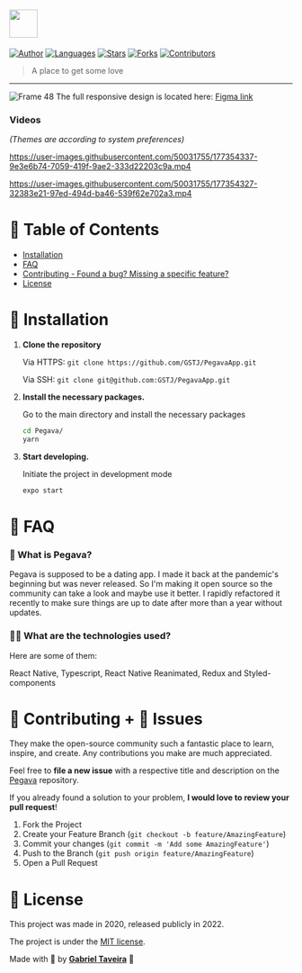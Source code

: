# <img src="https://user-images.githubusercontent.com/50031755/177243286-0a38a35c-a275-4653-b50d-4dc260aae920.svg" height="50"/>

[![Author](https://img.shields.io/badge/author-GSTJ-F2C702?style=flat-square)](https://github.com/GSTJ)
[![Languages](https://img.shields.io/github/languages/count/GSTJ/PegavaApp?color=%23F2C702&style=flat-square)](#)
[![Stars](https://img.shields.io/github/stars/GSTJ/PegavaApp?color=F2C702&style=flat-square)](https://github.com/GSTJ/PegavaApp/stargazers)
[![Forks](https://img.shields.io/github/forks/GSTJ/PegavaApp?color=%23F2C702&style=flat-square)](https://github.com/GSTJ/PegavaApp/network/members)
[![Contributors](https://img.shields.io/github/contributors/GSTJ/PegavaApp?color=F2C702&style=flat-square)](https://github.com/GSTJ/PegavaApp/graphs/contributors)

> A place to get some love

---

![Frame 48](https://user-images.githubusercontent.com/50031755/177244584-bbe76e07-d679-4d20-a9f5-84ece8a5dcd5.png)
The full responsive design is located here: [Figma link](https://www.figma.com/file/olMKNbKwgVYDVQdDWqzFhR/Pegava?node-id=132%3A359)

### **Videos**

_(Themes are according to system preferences)_

https://user-images.githubusercontent.com/50031755/177354337-9e3e6b74-7059-419f-9ae2-333d22203c9a.mp4

https://user-images.githubusercontent.com/50031755/177354327-32383e21-97ed-494d-ba46-539f62e702a3.mp4

# :pushpin: Table of Contents

- [Installation](#construction_worker-installation)
- [FAQ](#postbox-faq)
- [Contributing - Found a bug? Missing a specific feature?](#tada-contributing--bug-issues)
- [License](#closed_book-license)

# :construction_worker: Installation

1. **Clone the repository**

   Via HTTPS: `git clone https://github.com/GSTJ/PegavaApp.git`

   Via SSH: `git clone git@github.com:GSTJ/PegavaApp.git`

2. **Install the necessary packages.**

   Go to the main directory and install the necessary packages

   ```sh
   cd Pegava/
   yarn
   ```

3. **Start developing.**

   Initiate the project in development mode

   ```sh
   expo start
   ```

# :postbox: FAQ

### 🙋‍ What is Pegava?

Pegava is supposed to be a dating app. I made it back at the pandemic's beginning but was never released. So I'm making it open source so the community can take a look and maybe use it better. I rapidly refactored it recently to make sure things are up to date after more than a year without updates.

### 👨‍🔬 What are the technologies used?

Here are some of them:

React Native, Typescript, React Native Reanimated, Redux and Styled-components

# :tada: Contributing + :bug: Issues

They make the open-source community such a fantastic place to learn, inspire, and create. Any contributions you make are much appreciated.

Feel free to **file a new issue** with a respective title and description on the [Pegava](https://github.com/GSTJ/PegavaApp/issues) repository.

If you already found a solution to your problem, **I would love to review your pull request**!

1. Fork the Project
2. Create your Feature Branch (`git checkout -b feature/AmazingFeature`)
3. Commit your changes (`git commit -m 'Add some AmazingFeature'`)
4. Push to the Branch (`git push origin feature/AmazingFeature`)
5. Open a Pull Request

# :closed_book: License

This project was made in 2020, released publicly in 2022.

The project is under the [MIT license](https://github.com/GSTJ/PegavaApp/master/LICENSE).

Made with 💖 by [**Gabriel Taveira**](https://github.com/GSTJ) 🚀
